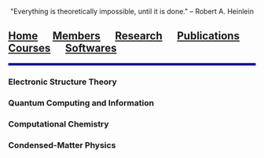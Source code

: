 <p align="center">
"Everything is theoretically impossible, until it is done." – Robert A. Heinlein
</p>

## [Home](index.md)<img src="test_space.png" width="30" height="1">[Members](members.md)<img src="test_space.png" width="30" height="1">[Research](research.md)<img src="test_space.png" width="30" height="1">[Publications](Publications)<img src="test_space.png" width="30" height="1">[Courses](courses.md)<img src="test_space.png" width="30" height="1">[**Softwares**](softwares.md)

<hr style="border:2px solid blue">

### **Electronic Structure Theory**
### **Quantum Computing and Information**
### **Computational Chemistry**
### **Condensed-Matter Physics**

